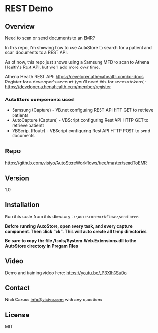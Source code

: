 # REST Demo

## Overview
Need to scan or send documents to an EMR?

In this repo, I'm showing how to use AutoStore to search for a patient and scan documents to a REST API.

As of now, this repo just shows using a Samsung MFD to scan to Athena Health's Rest API, but we'll add more over time.

Athena Health REST API: https://developer.athenahealth.com/io-docs
Register for a developer's account (you'll need this for access tokens): https://developer.athenahealth.com/member/register

### AutoStore components used
- Samsung (Capture) - VB.net configuring REST API HTT GET to retrieve patients
- AutoCapture (Capture) - VBScript configuring Rest API HTTP GET to retrieve patients
- VBScript (Route) - VBScript configuring Rest API HTTP POST to send documents

## Repo
https://github.com/visiyo/AutoStoreWorkflows/tree/master/sendToEMR

## Version
1.0

## Installation
Run this code from this directory
`C:\AutoStoreWorkflows\sendToEMR`

**Before running AutoStore, open every task, and every capture component.  Then click "ok".  This will auto create all temp directories**

**Be sure to copy the file /tools/System.Web.Extensions.dll to the AutoStore directory in Progam Files**

## Video
Demo and training video here: https://youtu.be/_P3Xlh3Su0o

## Contact
Nick Caruso
info@visiyo.com with any questions

## License
MIT
